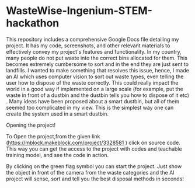 # WasteWise-Ingenium-STEM-hackathon
This repository includes a comprehensive Google Docs file detailing my project. It has my code, screenshots, and other relevant materials to effectively convey my project's features and functionality.
In my country, many people do not put waste into the correct bins allocated for them. This becomes extremely cumbersome to sort and in the end they are just sent to landfills. I wanted to make something that resolves this issue, hence, I made an AI which uses computer vision to sort out waste types, even telling the user how to dispose of the waste correctly. This could really impact the world in a good way if implemented on a large scale (for example, put the waste in front of a dustbin and the dustbin tells you how to dispose of it etc) . Many ideas have been proposed about a smart dustbin, but all of them seemed too complicated in my view. This is the simplest way one can create the system used in a smart dustbin. 

Opening the project!

To Open the project,from the given link (https://mblock.makeblock.com/project/3328581 ) click on source code. This way you can get the access to the project with codes and teachable training model, and see the code in action.

By clicking on the green flag symbol you can start the project. Just show the object in front of the camera from the waste categories and the AI project will sense, sort and tell you the best disposal methods in seconds!
